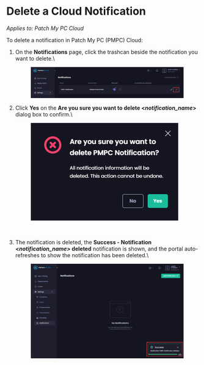 # Delete a Cloud Notification

_Applies to: Patch My PC Cloud_

To delete a notification in Patch My PC (PMPC) Cloud:

1.  On the **Notifications** page, click the trashcan beside the notification you want to delete.\


    <figure><img src="../../../_images/gitbook/image%20%281609%29.png" alt="Clicking the trashcan beside the relevant notification you want to delete"><figcaption></figcaption></figure>
2.  Click **Yes** on the **Are you sure you want to delete <**_**notification\_name**_**>** dialog box to confirm.\


    <figure><img src="../../../_images/gitbook/image%20%281610%29.png" alt="	Clicking “Yes” on the “Are you sure you want to delete <notification_name>?” dialog box "><figcaption><p><br></p></figcaption></figure>
3.  The notification is deleted, the **Success - Notification <**_**notification\_name>**_**&#x20;deleted** notification is shown, and the portal auto-refreshes to show the notification has been deleted.\


    <figure><img src="../../../_images/gitbook/image%20%28696%29.png" alt="&#x22;Success - Notification <notification_name> deleted&#x22; notification"><figcaption></figcaption></figure>
